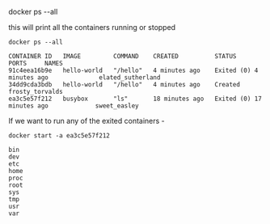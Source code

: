 docker ps --all

this will print all the containers running or stopped

``` shell
docker ps --all

CONTAINER ID   IMAGE         COMMAND    CREATED          STATUS                      PORTS     NAMES
91c4eea16b9e   hello-world   "/hello"   4 minutes ago    Exited (0) 4 minutes ago              elated_sutherland
34dd9cda3bdb   hello-world   "/hello"   4 minutes ago    Created                               frosty_torvalds
ea3c5e57f212   busybox       "ls"       18 minutes ago   Exited (0) 17 minutes ago             sweet_easley
```

If we want to run any of the exited containers - 

```shell
docker start -a ea3c5e57f212

bin
dev
etc
home
proc
root
sys
tmp
usr
var
```


